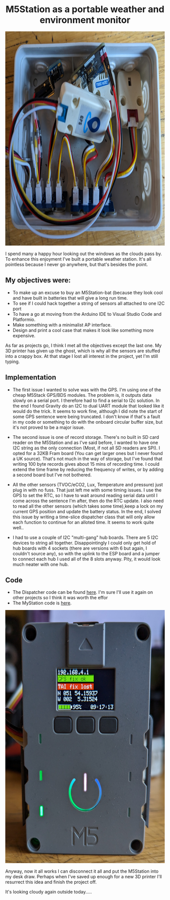 <H1 align="center">M5Station as a portable weather and environment monitor</H1>
<p align="center">
<img width="800" height="677" src="/pictures/PXL_20221213_091805288.jpg">
 </p>

I spend many a happy hour looking out the windows as the clouds pass by. To enhance this enjoyment I've built a portable weather station. 
It's all pointless because I never go anywhere, but that's besides the point.

## My objectives were:

+ To make up an excuse to buy an M5Station-bat (because they look cool and have built in batteries that will give a long run time.
+ To see if I could hack together a string of sensors all attached to one I2C port
+ To have a go at moving from the Arduino IDE to Visual Studio Code and Platformio. 
+ Make something with a minimalist AP interface.
+ Design and print a cool case that makes it look like something more expensive.

As far as projects go, I think I met all the objectives except the last one. My 3D printer has given up the ghost, which is why all the sensors 
are stuffed into a crappy box. At that stage I lost all interest in the project, yet I'm still typing.

## Implementation
+ The first issue I wanted to solve was with the GPS. I'm using one of the cheap M5Stack GPS/BDS modules. The problem is, it outputs data slowly on a
serial port. I therefore had to find a serial to I2c solution. In the end I found Gravity do an I2C to dual UART module that looked like it would
do the trick. It seems to work fine, although I did note the start of some GPS sentence were being truncated. I don't know if that's a fault in my 
code or something to do with the onboard circular buffer size, but it's not proved to be a major issue.

+ The second issue is one of record storage. There's no built in SD card reader on the M5Station and as I've said before, I wanted to have one 
I2C string as the only connection (Most, if not all SD readers are SPI). I opted for a 32KB Fram board (You can get larger ones but I never found
a UK source). That's not much in the way of storage, but I've found that writing 100 byte records gives about 15 mins of recording time. I could extend the time frame by reducing the frequency of writes, or by adding a second board but I've not bothered.

+ All the other sensors (TVOC/eCO2, Lux, Temperature and pressure) just plug in with no fuss. That just left me with some timing issues.
I use the GPS to set the RTC, so I have to wait around reading serial data until I come across the sentence I'm after, then do the RTC update. I also need
to read all the other sensors (which takes some time),keep a lock on my current GPS position and update the battery status. In the end, I solved this issue by writing a time-slice dispatcher class that will only allow each function to continue for an alloted time. It seems to work quite well..

+ I had to use a couple of I2C "multi-gang" hub boards. There are 5 I2C devices to string all together. Disappointingly I could only
get hold of hub boards with 4 sockets (there are versions with 6 but again, I couldn't source any), so with the uplink to the ESP board and a jumper to
connect each hub I used all of the 8 slots anyway. Pity, it would look much neater with one hub. 

## Code

+ The Dispatcher code can be found [here](https://github.com/wicked-rainman/ESP32Dispatcher). I'm sure I'll use it again on other projects so I think it was worth the effor
+ The MyStation code is [here](https://github.com/wicked-rainman/PortableWeatherStation). 

<p align="center">
<img width="600" height="800" src="/pictures/PXL_20221213_091716852.jpg">
 </p>

Anyway, now it all works I can disconnect it all and put the M5Station into my desk draw. Perhaps when I've saved up enough for a new 3D printer I'll 
resurrect this idea and finish the project off. 

It's looking cloudy again outside today.....
